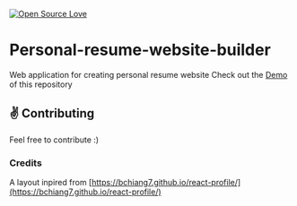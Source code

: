[![Open Source Love](https://badges.frapsoft.com/os/v1/open-source.svg?v=103)](https://github.com/ellerbrock/open-source-badges/)
# Personal-resume-website-builder
Web application for creating personal resume website
Check out the [Demo](https://praveengopi19.github.io/Personal-Resume-Website-Builder) of this repository

## :v: Contributing
Feel free to contribute :)

### Credits
A layout inpired from [https://bchiang7.github.io/react-profile/](https://bchiang7.github.io/react-profile/)
